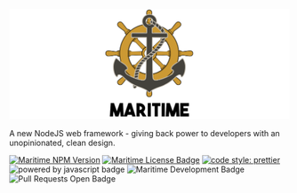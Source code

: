 <img src="./docs/logo.png" alt="Maritime Web Framework Logo for NodeJS"/>

A new NodeJS web framework - giving back power to developers with an unopinionated, clean design.

[![Maritime NPM Version](https://img.shields.io/npm/v/maritime?color=blue)](https://npmjs.org/package/maritime)
[![Maritime License Badge](https://img.shields.io/badge/license-MIT-blue)](LICENSE)
[![code style: prettier](https://img.shields.io/badge/code_style-prettier-ff69b4.svg)](https://github.com/prettier/prettier)
![powered by javascript badge](https://img.shields.io/badge/powered%20by-javascript-red)
![Maritime Development Badge](https://img.shields.io/badge/development-ongoing-brightgreen)
![Pull Requests Open Badge](https://img.shields.io/badge/pull%20requests-welcome-brightgreen)

<!-- 
## License

[MIT](LICENSE) -->
